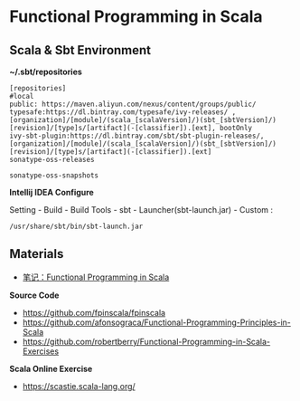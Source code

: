# Functional Programming in Scala

## Scala & Sbt Environment

**~/.sbt/repositories**

```shell
[repositories]
#local
public: https://maven.aliyun.com/nexus/content/groups/public/
typesafe:https://dl.bintray.com/typesafe/ivy-releases/ , [organization]/[module]/(scala_[scalaVersion]/)(sbt_[sbtVersion]/)[revision]/[type]s/[artifact](-[classifier]).[ext], bootOnly
ivy-sbt-plugin:https://dl.bintray.com/sbt/sbt-plugin-releases/, [organization]/[module]/(scala_[scalaVersion]/)(sbt_[sbtVersion]/)[revision]/[type]s/[artifact](-[classifier]).[ext]
sonatype-oss-releases

sonatype-oss-snapshots
```
**Intellij IDEA Configure**

Setting - Build - Build Tools - sbt - Launcher(sbt-launch.jar) - Custom :
```shell
/usr/share/sbt/bin/sbt-launch.jar
```
## Materials


- [笔记：Functional Programming in Scala](https://facaiy.com/tech/2017/04/23/Functional-Programming-in-Scala.html)

**Source Code**
- https://github.com/fpinscala/fpinscala
- https://github.com/afonsograca/Functional-Programming-Principles-in-Scala
- https://github.com/robertberry/Functional-Programming-in-Scala-Exercises

**Scala Online Exercise**
- https://scastie.scala-lang.org/
